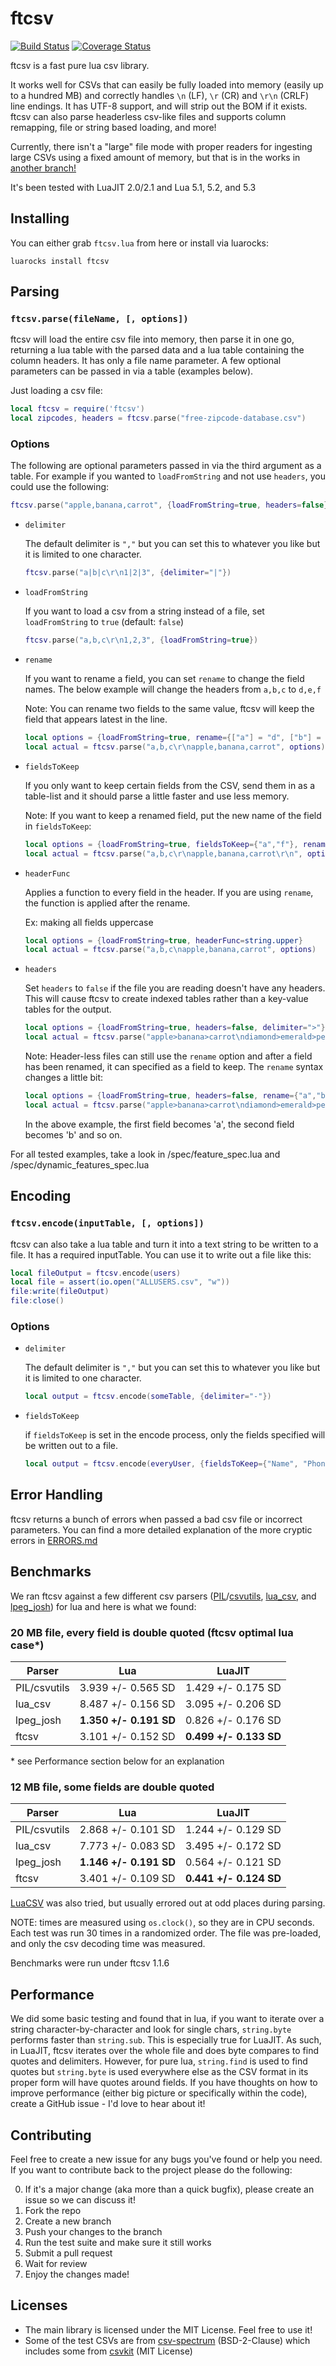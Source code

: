 # ftcsv
[![Build Status](https://travis-ci.org/FourierTransformer/ftcsv.svg?branch=master)](https://travis-ci.org/FourierTransformer/ftcsv) [![Coverage Status](https://coveralls.io/repos/github/FourierTransformer/ftcsv/badge.svg?branch=master)](https://coveralls.io/github/FourierTransformer/ftcsv?branch=master)

ftcsv is a fast pure lua csv library.

It works well for CSVs that can easily be fully loaded into memory (easily up to a hundred MB) and correctly handles `\n` (LF), `\r` (CR) and `\r\n` (CRLF) line endings. It has UTF-8 support, and will strip out the BOM if it exists. ftcsv can also parse headerless csv-like files and supports column remapping, file or string based loading, and more!

Currently, there isn't a "large" file mode with proper readers for ingesting large CSVs using a fixed amount of memory, but that is in the works in [another branch!](https://github.com/FourierTransformer/ftcsv/tree/parseLineIterator)

It's been tested with LuaJIT 2.0/2.1 and Lua 5.1, 5.2, and 5.3



## Installing
You can either grab `ftcsv.lua` from here or install via luarocks:

```
luarocks install ftcsv
```


## Parsing
### `ftcsv.parse(fileName, [, options])`

ftcsv will load the entire csv file into memory, then parse it in one go, returning a lua table with the parsed data and a lua table containing the column headers. It has only a file name parameter.  A few optional parameters can be passed in via a table (examples below).

Just loading a csv file:
```lua
local ftcsv = require('ftcsv')
local zipcodes, headers = ftcsv.parse("free-zipcode-database.csv")
```

### Options
The following are optional parameters passed in via the third argument as a table. For example if you wanted to `loadFromString` and not use `headers`, you could use the following:
```lua
ftcsv.parse("apple,banana,carrot", {loadFromString=true, headers=false})
```

 - `delimiter`

 	The default delimiter is `","` but you can set this to whatever you like but it is limited to one character.
 	```lua
	ftcsv.parse("a|b|c\r\n1|2|3", {delimiter="|"})
 	```

 - `loadFromString`

 	If you want to load a csv from a string instead of a file, set `loadFromString` to `true` (default: `false`)
 	```lua
	ftcsv.parse("a,b,c\r\n1,2,3", {loadFromString=true})
 	```

 - `rename`

 	If you want to rename a field, you can set `rename` to change the field names. The below example will change the headers from `a,b,c` to `d,e,f`

 	Note: You can rename two fields to the same value, ftcsv will keep the field that appears latest in the line.

 	```lua
 	local options = {loadFromString=true, rename={["a"] = "d", ["b"] = "e", ["c"] = "f"}}
	local actual = ftcsv.parse("a,b,c\r\napple,banana,carrot", options)
 	```

 - `fieldsToKeep`

 	If you only want to keep certain fields from the CSV, send them in as a table-list and it should parse a little faster and use less memory.

 	Note: If you want to keep a renamed field, put the new name of the field in `fieldsToKeep`:

 	```lua
	local options = {loadFromString=true, fieldsToKeep={"a","f"}, rename={["c"] = "f"}}
	local actual = ftcsv.parse("a,b,c\r\napple,banana,carrot\r\n", options)
 	```

 - `headerFunc`

 	Applies a function to every field in the header. If you are using `rename`, the function is applied after the rename.

 	Ex: making all fields uppercase
 	```lua
 	local options = {loadFromString=true, headerFunc=string.upper}
	local actual = ftcsv.parse("a,b,c\napple,banana,carrot", options)
 	```

 - `headers`

 	Set `headers` to `false` if the file you are reading doesn't have any headers. This will cause ftcsv to create indexed tables rather than a key-value tables for the output.

 	```lua
	local options = {loadFromString=true, headers=false, delimiter=">"}
	local actual = ftcsv.parse("apple>banana>carrot\ndiamond>emerald>pearl", options)
 	```

 	Note: Header-less files can still use the `rename` option and after a field has been renamed, it can specified as a field to keep. The `rename` syntax changes a little bit:

 	```lua
	local options = {loadFromString=true, headers=false, rename={"a","b","c"}, fieldsToKeep={"a","b"}, delimiter=">"}
	local actual = ftcsv.parse("apple>banana>carrot\ndiamond>emerald>pearl", options)
 	```

 	In the above example, the first field becomes 'a', the second field becomes 'b' and so on.

For all tested examples, take a look in /spec/feature_spec.lua and /spec/dynamic_features_spec.lua


## Encoding
### `ftcsv.encode(inputTable, [, options])`

ftcsv can also take a lua table and turn it into a text string to be written to a file. It has a required inputTable. You can use it to write out a file like this:
```lua
local fileOutput = ftcsv.encode(users)
local file = assert(io.open("ALLUSERS.csv", "w"))
file:write(fileOutput)
file:close()
```

### Options

 - `delimiter`

 	The default delimiter is `","` but you can set this to whatever you like but it is limited to one character.
 	```lua
	local output = ftcsv.encode(someTable, {delimiter="-"})
 	```

 - `fieldsToKeep`

	if `fieldsToKeep` is set in the encode process, only the fields specified will be written out to a file.

	```lua
	local output = ftcsv.encode(everyUser, {fieldsToKeep={"Name", "Phone", "City"}})
	```


## Error Handling
ftcsv returns a bunch of errors when passed a bad csv file or incorrect parameters. You can find a more detailed explanation of the more cryptic errors in [ERRORS.md](ERRORS.md)


## Benchmarks
We ran ftcsv against a few different csv parsers ([PIL](http://www.lua.org/pil/20.4.html)/[csvutils](http://lua-users.org/wiki/CsvUtils), [lua_csv](https://github.com/geoffleyland/lua-csv), and [lpeg_josh](http://lua-users.org/lists/lua-l/2009-08/msg00020.html)) for lua and here is what we found:

### 20 MB file, every field is double quoted (ftcsv optimal lua case\*)

| Parser    | Lua                | LuaJIT             |
| --------- | ------------------ | ------------------ |
| PIL/csvutils  | 3.939 +/- 0.565 SD | 1.429 +/- 0.175 SD |
| lua_csv   | 8.487 +/- 0.156 SD | 3.095 +/- 0.206 SD |
| lpeg_josh | **1.350 +/- 0.191 SD** | 0.826 +/- 0.176 SD |
| ftcsv     | 3.101 +/- 0.152 SD | **0.499 +/- 0.133 SD** |

\* see Performance section below for an explanation

### 12 MB file, some fields are double quoted

| Parser    | Lua                | LuaJIT             |
| --------- | ------------------ | ------------------ |
| PIL/csvutils  | 2.868 +/- 0.101 SD | 1.244 +/- 0.129 SD |
| lua_csv   | 7.773 +/- 0.083 SD | 3.495 +/- 0.172 SD |
| lpeg_josh | **1.146 +/- 0.191 SD** | 0.564 +/- 0.121 SD |
| ftcsv     | 3.401 +/- 0.109 SD | **0.441 +/- 0.124 SD** |

[LuaCSV](http://lua-users.org/lists/lua-l/2009-08/msg00012.html) was also tried, but usually errored out at odd places during parsing.

NOTE: times are measured using `os.clock()`, so they are in CPU seconds. Each test was run 30 times in a randomized order. The file was pre-loaded, and only the csv decoding time was measured.

Benchmarks were run under ftcsv 1.1.6

## Performance
We did some basic testing and found that in lua, if you want to iterate over a string character-by-character and look for single chars, `string.byte` performs faster than `string.sub`. This is especially true for LuaJIT. As such, in LuaJIT, ftcsv iterates over the whole file and does byte compares to find quotes and delimiters. However, for pure lua, `string.find` is used to find quotes but `string.byte` is used everywhere else as the CSV format in its proper form will have quotes around fields. If you have thoughts on how to improve performance (either big picture or specifically within the code), create a GitHub issue - I'd love to hear about it!


## Contributing
Feel free to create a new issue for any bugs you've found or help you need. If you want to contribute back to the project please do the following:

 0. If it's a major change (aka more than a quick bugfix), please create an issue so we can discuss it!
 1. Fork the repo
 2. Create a new branch
 3. Push your changes to the branch
 4. Run the test suite and make sure it still works
 5. Submit a pull request
 6. Wait for review
 7. Enjoy the changes made!



## Licenses
 - The main library is licensed under the MIT License. Feel free to use it!
 - Some of the test CSVs are from [csv-spectrum](https://github.com/maxogden/csv-spectrum) (BSD-2-Clause) which includes some from [csvkit](https://github.com/wireservice/csvkit) (MIT License)
